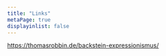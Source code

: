 ```yaml
---
title: "Links"
metaPage: true
displayinlist: false
---
```



https://thomasrobbin.de/backstein-expressionismus/
